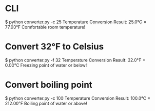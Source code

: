 # CLI
$ python converter.py -c 25
  Temperature Conversion Result:
   25.0°C = 77.00°F
    Comfortable room temperature!

# Convert 32°F to Celsius
$ python converter.py -f 32
  Temperature Conversion Result:
   32.0°F = 0.00°C
     Freezing point of water or below!

# Convert boiling point
$ python converter.py -c 100
  Temperature Conversion Result:
   100.0°C = 212.00°F
    Boiling point of water or above!
